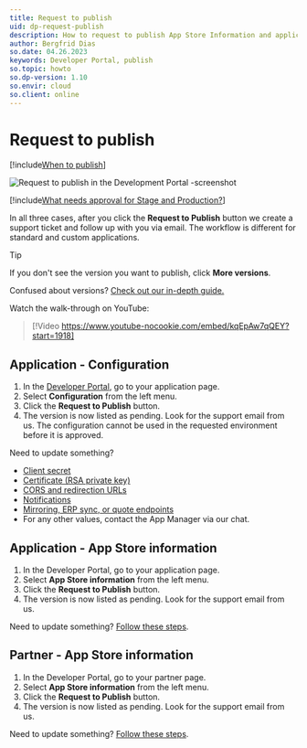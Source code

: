 ```yaml
---
title: Request to publish
uid: dp-request-publish
description: How to request to publish App Store Information and application configuration the SuperOffice Developer Portal.
author: Bergfrid Dias
so.date: 04.26.2023
keywords: Developer Portal, publish
so.topic: howto
so.dp-version: 1.10
so.envir: cloud
so.client: online
---
```


# Request to publish

[!include[When to publish](../includes/ready-to-publish.md)]

![Request to publish in the Development Portal -screenshot][img1]

[!include[What needs approval for Stage and Production?](../includes/what-to-publish.md)]

In all three cases, after you click the **Request to Publish** button we create a support ticket and follow up with you via email. The workflow is different for standard and custom applications.

> [!TIP]
> If you don't see the version you want to publish, click **More versions**.
>
> Confused about versions? [Check out our in-depth guide.][1]

Watch the walk-through on YouTube:

<!-- markdownlint-disable-next-line MD034 DOCSMD007 -->
> [!Video https://www.youtube-nocookie.com/embed/kqEpAw7qQEY?start=1918]

## Application - Configuration

1. In the [Developer Portal][9], go to your application page.
2. Select **Configuration** from the left menu.
3. Click the **Request to Publish** button.
4. The version is now listed as pending. Look for the support email from us. The configuration cannot be used in the requested environment before it is approved.

Need to update something?

* [Client secret][4]
* [Certificate (RSA private key)][5]
* [CORS and redirection URLs][6]
* [Notifications][7]
* [Mirroring, ERP sync, or quote endpoints][8]
* For any other values, contact the App Manager via our chat.

## Application - App Store information

1. In the Developer Portal, go to your application page.
2. Select **App Store information** from the left menu.
3. Click the **Request to Publish** button.
4. The version is now listed as pending. Look for the support email from us.

Need to update something? [Follow these steps][3].

## Partner - App Store information

1. In the Developer Portal, go to your partner page.
2. Select **App Store information** from the left menu.
3. Click the **Request to Publish** button.
4. The version is now listed as pending. Look for the support email from us.

Need to update something? [Follow these steps][2].

<!-- Referenced links -->
[1]: versioning.md
[2]: ../standard-app/app-store/update-partner-profile.md
[3]: ../standard-app/app-store/update-app-page.md
[4]: config/get-client-secret.md
[5]: config/new-certificate.md
[6]: config/cors-and-redirection-urls.md
[8]: config/update-endpoints.md
[9]: https://dev.superoffice.com/
[7]: ../best-practices/tenant-status/get-notifications.md

<!-- Referenced images -->
[img1]: ../media/request-to-publish.png
